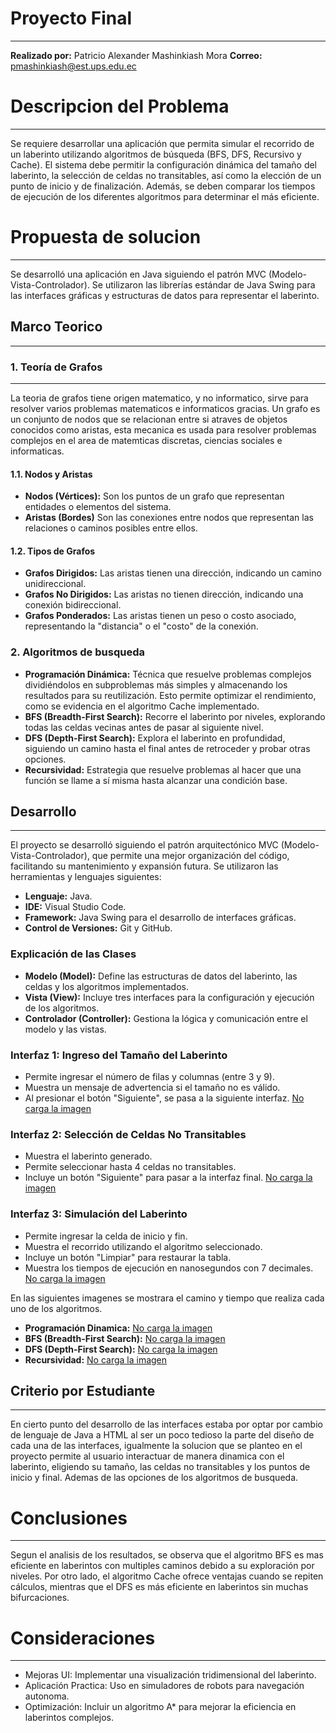 # Proyecto Final
___
**Realizado por:**  Patricio Alexander Mashinkiash Mora
**Correo:** pmashinkiash@est.ups.edu.ec
# Descripcion del Problema
___
Se requiere desarrollar una aplicación que permita simular el recorrido de un laberinto utilizando algoritmos de búsqueda (BFS, DFS, Recursivo y Cache). El sistema debe permitir la configuración dinámica del tamaño del laberinto, la selección de celdas no transitables, así como la elección de un punto de inicio y de finalización. Además, se deben comparar los tiempos de ejecución de los diferentes algoritmos para determinar el más eficiente.
# Propuesta de solucion
___
Se desarrolló una aplicación en Java siguiendo el patrón MVC (Modelo-Vista-Controlador). Se utilizaron las librerías estándar de Java Swing para las interfaces gráficas y estructuras de datos para representar el laberinto.
## Marco Teorico
___
### 1. Teoría de Grafos
___
La teoria de grafos tiene origen matematico, y no informatico, sirve para resolver varios problemas matematicos e informaticos gracias. Un grafo es un conjunto de nodos que se relacionan entre si atraves de objetos conocidos como aristas, esta mecanica es usada para resolver problemas complejos en el area de matemticas discretas, ciencias sociales e informaticas.
#### 1.1. Nodos y Aristas
- **Nodos (Vértices):** Son los puntos de un grafo que representan entidades o elementos del sistema.
- **Aristas (Bordes)** Son las conexiones entre nodos que representan las relaciones o caminos posibles entre ellos. 
#### 1.2. Tipos de Grafos
- **Grafos Dirigidos:** Las aristas tienen una dirección, indicando un camino unidireccional.
- **Grafos No Dirigidos:** Las aristas no tienen dirección, indicando una conexión bidireccional.
- **Grafos Ponderados:** Las aristas tienen un peso o costo asociado, representando la "distancia" o el "costo" de la conexión.
### 2. Algoritmos de busqueda
- **Programación Dinámica:** Técnica que resuelve problemas complejos dividiéndolos en subproblemas más simples y almacenando los resultados para su reutilización. Esto permite optimizar el rendimiento, como se evidencia en el algoritmo Cache implementado.
- **BFS (Breadth-First Search):** Recorre el laberinto por niveles, explorando todas las celdas vecinas antes de pasar al siguiente nivel.
- **DFS (Depth-First Search):** Explora el laberinto en profundidad, siguiendo un camino hasta el final antes de retroceder y probar otras opciones.
- **Recursividad:** Estrategia que resuelve problemas al hacer que una función se llame a sí misma hasta alcanzar una condición base.
## Desarrollo
___
El proyecto se desarrolló siguiendo el patrón arquitectónico MVC (Modelo-Vista-Controlador), que permite una mejor organización del código, facilitando su mantenimiento y expansión futura. Se utilizaron las herramientas y lenguajes siguientes:

- **Lenguaje:** Java.
- **IDE:** Visual Studio Code.
- **Framework:** Java Swing para el desarrollo de interfaces gráficas.
- **Control de Versiones:** Git y GitHub.

### Explicación de las Clases
- **Modelo (Model):** Define las estructuras de datos del laberinto, las celdas y los algoritmos implementados.
- **Vista (View):** Incluye tres interfaces para la configuración y ejecución de los algoritmos.
- **Controlador (Controller):** Gestiona la lógica y comunicación entre el modelo y las vistas.

### Interfaz 1: Ingreso del Tamaño del Laberinto
- Permite ingresar el número de filas y columnas (entre 3 y 9).
- Muestra un mensaje de advertencia si el tamaño no es válido.
- Al presionar el botón "Siguiente", se pasa a la siguiente interfaz.
[No carga la imagen](./images/Interfaz1.png)
### Interfaz 2: Selección de Celdas No Transitables
- Muestra el laberinto generado.
- Permite seleccionar hasta 4 celdas no transitables.
- Incluye un botón "Siguiente" para pasar a la interfaz final.
[No carga la imagen](./images/Interfaz2.png)
### Interfaz 3: Simulación del Laberinto
- Permite ingresar la celda de inicio y fin.
- Muestra el recorrido utilizando el algoritmo seleccionado.
- Incluye un botón "Limpiar" para restaurar la tabla.
- Muestra los tiempos de ejecución en nanosegundos con 7 decimales.
[No carga la imagen](./images/Interfaz3.png)
 
En las siguientes imagenes se  mostrara el camino y tiempo que realiza cada uno de los algoritmos.
- **Programación Dinamica:** 
[No carga la imagen](./images/Interfaz3%20CAC.png)
- **BFS (Breadth-First Search):**
[No carga la imagen](./images/Interfaz3%20BFS.png)
- **DFS (Depth-First Search):** 
[No carga la imagen](./images/Interfaz3%20DFS.png)
- **Recursividad:**
[No carga la imagen](./images/Interfaz3%20REC.png)
## Criterio por Estudiante
___
En cierto punto del desarrollo de las interfaces estaba por optar por cambio de lenguaje de Java a HTML al ser un poco tedioso la parte del diseño de cada  una de las interfaces, igualmente la solucion que se planteo en el proyecto permite al usuario interactuar de manera dinamica con el laberinto, eligiendo su tamaño, las celdas no transitables y los puntos de inicio y final. Ademas de las opciones de los algoritmos de busqueda.
# Conclusiones
___
Segun el analisis de los resultados, se observa que el algoritmo BFS es mas eficiente en laberintos con multiples caminos debido a su exploración por niveles. Por otro lado, el algoritmo Cache ofrece ventajas cuando se repiten cálculos, mientras que el DFS es más eficiente en laberintos sin muchas bifurcaciones.
# Consideraciones
___
- Mejoras UI: Implementar una visualización tridimensional del laberinto.
- Aplicación Practica: Uso en simuladores de robots para navegación autonoma.
- Optimización: Incluir un algoritmo A* para mejorar la eficiencia en laberintos complejos.
